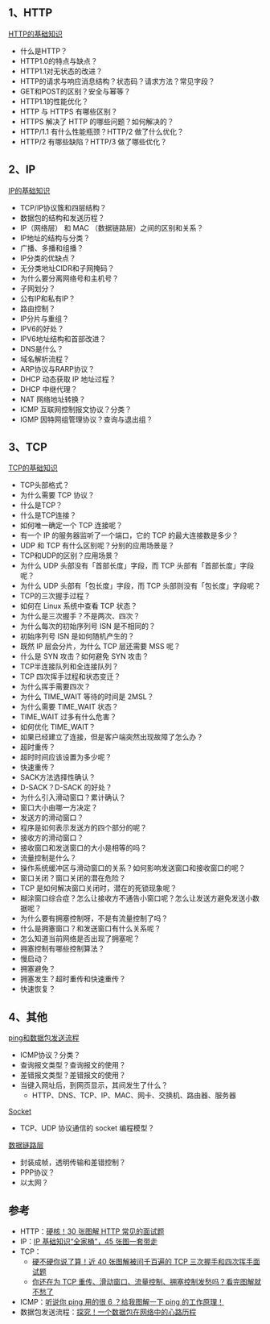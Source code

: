 ## 1、HTTP

[HTTP的基础知识](https://www.cnblogs.com/iwehdio/p/14203711.html)

- 什么是HTTP？
- HTTP1.0的特点与缺点？
- HTTP1.1对无状态的改进？
- HTTP的请求与响应消息结构？状态码？请求方法？常见字段？
- GET和POST的区别？安全与幂等？
- HTTP1.1的性能优化？
- HTTP 与 HTTPS 有哪些区别？
- HTTPS 解决了 HTTP 的哪些问题？如何解决的？
- HTTP/1.1 有什么性能瓶颈？HTTP/2 做了什么优化？
- HTTP/2 有哪些缺陷？HTTP/3 做了哪些优化？



## 2、IP

[IP的基础知识](https://www.cnblogs.com/iwehdio/p/14209078.html)

- TCP/IP协议簇和四层结构？
- 数据包的结构和发送历程？
- IP（网络层） 和 MAC （数据链路层）之间的区别和关系？
- IP地址的结构与分类？
- 广播、多播和组播？
- IP分类的优缺点？
- 无分类地址CIDR和子网掩码？
- 为什么要分离网络号和主机号？
- 子网划分？
- 公有IP和私有IP？
- 路由控制？
- IP分片与重组？
- IPV6的好处？
- IPV6地址结构和首部改进？
- DNS是什么？
- 域名解析流程？
- ARP协议与RARP协议？
- DHCP 动态获取 IP 地址过程？
- DHCP 中继代理？
- NAT 网络地址转换？
- ICMP 互联网控制报文协议？分类？
- IGMP 因特网组管理协议？查询与退出组？



## 3、TCP

[TCP的基础知识](https://www.cnblogs.com/iwehdio/p/14213865.html)

- TCP头部格式？
- 为什么需要 TCP 协议？
- 什么是TCP？
- 什么是TCP连接？
- 如何唯一确定一个 TCP 连接呢？
- 有一个 IP 的服务器监听了一个端口，它的 TCP 的最大连接数是多少？
- UDP 和 TCP 有什么区别呢？分别的应用场景是？
- TCP和UDP的区别？应用场景？
- 为什么 UDP 头部没有「首部长度」字段，而 TCP 头部有「首部长度」字段呢？
- 为什么 UDP 头部有「包长度」字段，而 TCP 头部则没有「包长度」字段呢？
- TCP的三次握手过程？
- 如何在 Linux 系统中查看 TCP 状态？
- 为什么是三次握手？不是两次、四次？
- 为什么每次的初始序列号 ISN 是不相同的？
- 初始序列号 ISN 是如何随机产生的？
- 既然 IP 层会分片，为什么 TCP 层还需要 MSS 呢？
- 什么是 SYN 攻击？如何避免 SYN 攻击？
- TCP半连接队列和全连接队列？
- TCP 四次挥手过程和状态变迁？
- 为什么挥手需要四次？
- 为什么 TIME_WAIT 等待的时间是 2MSL？
- 为什么需要 TIME_WAIT 状态？
- TIME_WAIT 过多有什么危害？
- 如何优化 TIME_WAIT？
- 如果已经建立了连接，但是客户端突然出现故障了怎么办？
- 超时重传？
- 超时时间应该设置为多少呢？
- 快速重传？
- SACK方法选择性确认？
- D-SACK？D-SACK 的好处？
- 为什么引入滑动窗口？累计确认？
- 窗口大小由哪一方决定？
- 发送方的滑动窗口？
- 程序是如何表示发送方的四个部分的呢？
- 接收方的滑动窗口？
- 接收窗口和发送窗口的大小是相等的吗？
- 流量控制是什么？
- 操作系统缓冲区与滑动窗口的关系？如何影响发送窗口和接收窗口的呢？
- 窗口关闭？窗口关闭的潜在危险？
- TCP 是如何解决窗口关闭时，潜在的死锁现象呢？
- 糊涂窗口综合症？怎么让接收方不通告小窗口呢？怎么让发送方避免发送小数据呢？
- 为什么要有拥塞控制呀，不是有流量控制了吗？
- 什么是拥塞窗口？和发送窗口有什么关系呢？
- 怎么知道当前网络是否出现了拥塞呢？
- 拥塞控制有哪些控制算法？
- 慢启动？
- 拥塞避免？
- 拥塞发生？超时重传和快速重传？
- 快速恢复？



## 4、其他

[ping和数据包发送流程](https://www.cnblogs.com/iwehdio/p/14231935.html)

- ICMP协议？分类？
- 查询报文类型？查询报文的使用？
- 差错报文类型？差错报文的使用？
- 当键入网址后，到网页显示，其间发生了什么？
  - HTTP、DNS、TCP、IP、MAC、网卡、交换机、路由器、服务器

[Socket](https://www.cnblogs.com/iwehdio/p/14238310.html#socket)

- TCP、UDP 协议通信的 socket 编程模型？

[数据链路层](https://www.cnblogs.com/iwehdio/p/13263608.html)

- 封装成帧，透明传输和差错控制？
- PPP协议？
- 以太网？



## 参考

- HTTP：[硬核！30 张图解 HTTP 常见的面试题](https://mp.weixin.qq.com/s?__biz=MzUxODAzNDg4NQ==&mid=2247483971&idx=1&sn=8f2d5dae3d95efc446061b352c8e9961&scene=21#wechat_redirect)
- IP：[IP 基础知识“全家桶”，45 张图一套带走](https://mp.weixin.qq.com/s?__biz=MzUxODAzNDg4NQ==&mid=2247484043&idx=1&sn=8e71338b2e62e7a6a7caaa7eb12defab&scene=21#wechat_redirect)
- TCP：
  - [硬不硬你说了算！近 40 张图解被问千百遍的 TCP 三次握手和四次挥手面试题](https://mp.weixin.qq.com/s?__biz=MzUxODAzNDg4NQ==&mid=2247484005&idx=1&sn=cb07ee1c891a7bdd0af3859543190202&scene=21#wechat_redirect)
  - [你还在为 TCP 重传、滑动窗口、流量控制、拥塞控制发愁吗？看完图解就不愁了](https://mp.weixin.qq.com/s?__biz=MzUxODAzNDg4NQ==&mid=2247484017&idx=1&sn=dc54d43bfd5dc088e48adcfa2e2bc13f&scene=21#wechat_redirect)
- ICMP：[听说你 ping 用的很 6 ？给我图解一下 ping 的工作原理！](https://mp.weixin.qq.com/s?__biz=MzUxODAzNDg4NQ==&mid=2247483999&idx=1&sn=63825d7e7a94c0e03f8f250bbae3e88e&scene=21#wechat_redirect)
- 数据包发送流程：[探究！一个数据包在网络中的心路历程](https://mp.weixin.qq.com/s?__biz=MzUxODAzNDg4NQ==&mid=2247483989&idx=1&sn=7e2ed852770743d3955ef9d5561fcef3&scene=21#wechat_redirect)

